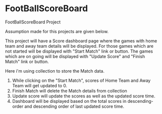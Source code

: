 # FootBallScoreBoard
FootBallScoreBoard Project

Assumption made for this projects are given below.

This project will have a Score dashboard page where the games with home team and away team details will be displayed. For those games which are not started will be displayed with "Start Match" link or button. The games which are on going will be displayed with "Update Score" and "Finish Match" link or button. 

Here i'm using collection to store the Match data.

1. While clicking on the "Start Match", scores of Home Team and Away Team will get updated to 0.
2. Finish Match will delete the Match details from collection
3. Update score will update the scores as well as the  updated score time.
4. Dashboard will be displayed based on the total scores in descending-order and descending order of last updated score time.
